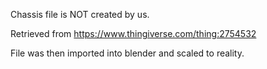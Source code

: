 Chassis file is NOT created by us.

Retrieved from https://www.thingiverse.com/thing:2754532

File was then imported into blender and scaled to reality.
